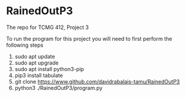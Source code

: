 # RainedOutP3
The repo for TCMG 412, Project 3

To run the program for this project you will need to first perform the following steps
1. sudo apt update
2. sudo apt upgrade
3. sudo apt install python3-pip
4. pip3 install tabulate
5. git clone https://www.github.com/davidrabalais-tamu/RainedOutP3
6. python3 ./RainedOutP3/program.py
